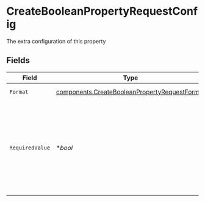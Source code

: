 # CreateBooleanPropertyRequestConfig

The extra configuration of this property


## Fields

| Field                                                                                                                                                                                                     | Type                                                                                                                                                                                                      | Required                                                                                                                                                                                                  | Description                                                                                                                                                                                               | Example                                                                                                                                                                                                   |
| --------------------------------------------------------------------------------------------------------------------------------------------------------------------------------------------------------- | --------------------------------------------------------------------------------------------------------------------------------------------------------------------------------------------------------- | --------------------------------------------------------------------------------------------------------------------------------------------------------------------------------------------------------- | --------------------------------------------------------------------------------------------------------------------------------------------------------------------------------------------------------- | --------------------------------------------------------------------------------------------------------------------------------------------------------------------------------------------------------- |
| `Format`                                                                                                                                                                                                  | [components.CreateBooleanPropertyRequestFormat](../../models/components/createbooleanpropertyrequestformat.md)                                                                                            | :heavy_check_mark:                                                                                                                                                                                        | The format of the property                                                                                                                                                                                | checkbox                                                                                                                                                                                                  |
| `RequiredValue`                                                                                                                                                                                           | **bool*                                                                                                                                                                                                   | :heavy_minus_sign:                                                                                                                                                                                        | What the value is required to be. Not including a value means the value can be true or false. Example: requiredValue=true means the value must be true. requiredValue=false means the value must be false |                                                                                                                                                                                                           |